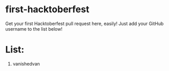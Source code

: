 # first-hacktoberfest
Get your first Hacktoberfest pull request here, easily!
Just add your GitHub username to the list below!

# List:
1. vanishedvan
